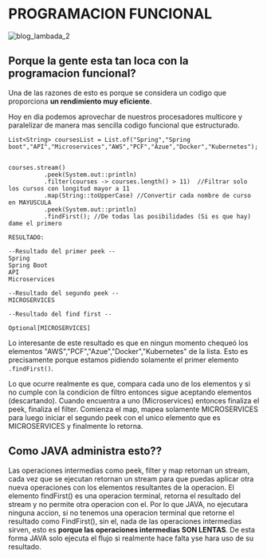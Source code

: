 # PROGRAMACION FUNCIONAL

![blog_lambada_2](https://user-images.githubusercontent.com/56406481/215241078-7550d360-352a-4ff4-9c80-26b14e5d6192.png)


## Porque la gente esta tan loca con la programacion funcional?

Una de las razones de esto es porque se considera un codigo que proporciona **un rendimiento muy eficiente**.

Hoy en dia podemos aprovechar de nuestros procesadores multicore y paralelizar de manera mas sencilla codigo funcional que estructurado.

```
List<String> coursesList = List.of("Spring","Spring boot","API","Microservices","AWS","PCF","Azue","Docker","Kubernetes");


courses.stream()
          .peek(System.out::println) 
          .filter(courses -> courses.length() > 11)  //Filtrar solo los cursos con longitud mayor a 11
          .map(String::toUpperCase) //Convertir cada nombre de curso en MAYUSCULA
          .peek(System.out::println)
          .findFirst(); //De todas las posibilidades (Si es que hay) dame el primero
```

```
RESULTADO: 

--Resultado del primer peek --
Spring
Spring Boot
API
Microservices

--Resultado del segundo peek --
MICROSERVICES

--Resultado del find first --

Optional[MICROSERVICES]

```

Lo interesante de este resultado es que en ningun momento chequeó los elementos "AWS","PCF","Azue","Docker","Kubernetes" de la lista.
Esto es precisamente porque estamos pidiendo solamente el primer elemento ``` .findFirst()```.

Lo que ocurre realmente es que, compara cada uno de los elementos y si no cumple con la condicion de filtro entonces sigue aceptando elementos 
(descartando). Cuando encuentra a uno (Microservices) entonces finaliza el peek, finaliza el filter. Comienza el map, mapea solamente MICROSERVICES
para luego iniciar el segundo peek con el unico elemento que es MICROSERVICES y finalmente lo retorna.


## Como JAVA administra esto??

Las operaciones intermedias como peek, filter y map retornan un stream, cada vez que se ejecutan retornan un stream para que puedas aplicar
otra nueva operaciones con los elementos resultantes de la operacion. El elemento findFirst() es una operacion terminal, retorna el resultado
del stream y no permite otra operacion con el. 
Por lo que JAVA, no ejecutara ninguna accion, si no tenemos una operacion terminal que retorne el resultado como FindFirst(), sin el, nada de 
las operaciones intermedias sirven, esto es **porque las operaciones intermedias SON LENTAS**. De esta forma JAVA solo ejecuta el flujo si realmente
hace falta yse hara uso de su resultado. 









